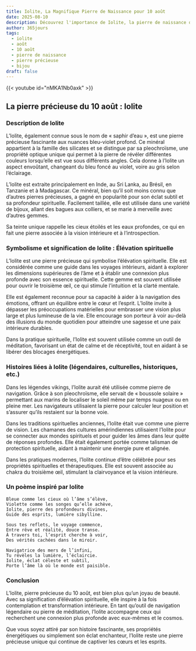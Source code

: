 ```yaml
---
title: Iolite, La Magnifique Pierre de Naissance pour 10 août
date: 2025-08-10
description: Découvrez l'importance de Iolite, la pierre de naissance du 10 août qui symbolise Élévation spirituelle. Laissez sa beauté et sa signification illuminer votre journée.
author: 365jours
tags:
  - iolite
  - août
  - 10 août
  - pierre de naissance
  - pierre précieuse
  - bijou
draft: false
---
```


{{< youtube id="nMKA1Nb0axk" >}}

## La pierre précieuse du 10 août : Iolite

### Description de Iolite

L’Iolite, également connue sous le nom de « saphir d’eau », est une pierre précieuse fascinante aux nuances bleu-violet profond. Ce minéral appartient à la famille des silicates et se distingue par sa pleochroïsme, une propriété optique unique qui permet à la pierre de révéler différentes couleurs lorsqu’elle est vue sous différents angles. Cela donne à l’Iolite un aspect envoûtant, changeant du bleu foncé au violet, voire au gris selon l’éclairage.

L’Iolite est extraite principalement en Inde, au Sri Lanka, au Brésil, en Tanzanie et à Madagascar. Ce minéral, bien qu’il soit moins connu que d’autres pierres précieuses, a gagné en popularité pour son éclat subtil et sa profondeur spirituelle. Facilement taillée, elle est utilisée dans une variété de bijoux, allant des bagues aux colliers, et se marie à merveille avec d’autres gemmes.

Sa teinte unique rappelle les cieux étoilés et les eaux profondes, ce qui en fait une pierre associée à la vision intérieure et à l’introspection.

### Symbolisme et signification de Iolite : Élévation spirituelle

L’Iolite est une pierre précieuse qui symbolise l’élévation spirituelle. Elle est considérée comme une guide dans les voyages intérieurs, aidant à explorer les dimensions supérieures de l’âme et à établir une connexion plus profonde avec son essence spirituelle. Cette gemme est souvent utilisée pour ouvrir le troisième œil, ce qui stimule l’intuition et la clarté mentale.

Elle est également reconnue pour sa capacité à aider à la navigation des émotions, offrant un équilibre entre le cœur et l’esprit. L’Iolite invite à dépasser les préoccupations matérielles pour embrasser une vision plus large et plus lumineuse de la vie. Elle encourage son porteur à voir au-delà des illusions du monde quotidien pour atteindre une sagesse et une paix intérieure durables.

Dans la pratique spirituelle, l’Iolite est souvent utilisée comme un outil de méditation, favorisant un état de calme et de réceptivité, tout en aidant à se libérer des blocages énergétiques.

### Histoires liées à Iolite (légendaires, culturelles, historiques, etc.)

Dans les légendes vikings, l’Iolite aurait été utilisée comme pierre de navigation. Grâce à son pleochroïsme, elle servait de « boussole solaire » permettant aux marins de localiser le soleil même par temps nuageux ou en pleine mer. Les navigateurs utilisaient la pierre pour calculer leur position et s’assurer qu’ils restaient sur la bonne voie.

Dans les traditions spirituelles anciennes, l’Iolite était vue comme une pierre de vision. Les chamanes des cultures amérindiennes utilisaient l’Iolite pour se connecter aux mondes spirituels et pour guider les âmes dans leur quête de réponses profondes. Elle était également portée comme talisman de protection spirituelle, aidant à maintenir une énergie pure et alignée.

Dans les pratiques modernes, l’Iolite continue d’être célébrée pour ses propriétés spirituelles et thérapeutiques. Elle est souvent associée au chakra du troisième œil, stimulant la clairvoyance et la vision intérieure.

### Un poème inspiré par Iolite

```
Bleue comme les cieux où l’âme s’élève,  
Violette comme les songes qu’elle achève,  
Iolite, pierre des profondeurs divines,  
Guide des esprits, lumière sibylline.  

Sous tes reflets, le voyage commence,  
Entre rêve et réalité, douce transe.  
À travers toi, l’esprit cherche à voir,  
Des vérités cachées dans le miroir.  

Navigatrice des mers de l’infini,  
Tu révèles la lumière, l’éclaircie.  
Iolite, éclat céleste et subtil,  
Porte l’âme là où le monde est paisible.
```

### Conclusion

L’Iolite, pierre précieuse du 10 août, est bien plus qu’un joyau de beauté. Avec sa signification d’élévation spirituelle, elle inspire à la fois contemplation et transformation intérieure. En tant qu’outil de navigation légendaire ou pierre de méditation, l’Iolite accompagne ceux qui recherchent une connexion plus profonde avec eux-mêmes et le cosmos.

Que vous soyez attiré par son histoire fascinante, ses propriétés énergétiques ou simplement son éclat enchanteur, l’Iolite reste une pierre précieuse unique qui continue de captiver les cœurs et les esprits.